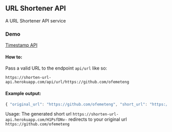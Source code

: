 ## URL Shortener API
A URL Shortener API service

### Demo
[Timestamp API](https://shorten-url-api.herokuapp.com)

#### How to:
Pass a valid URL to the endpoint ```api/url``` like so:
```
https://shorten-url-api.herokuapp.com/api/url/https://github.com/ofemeteng
```

#### Example output:
```javascript
{ "original_url": "https://github.com/ofemeteng", "short_url": "https://shorten-url-api.herokuapp.com/H1PsfDNv-" }
```
Usage: The generated short url ```https://shorten-url-api.herokuapp.com/H1PsfDNv-``` redirects to your original url ```https://github.com/ofemeteng```
